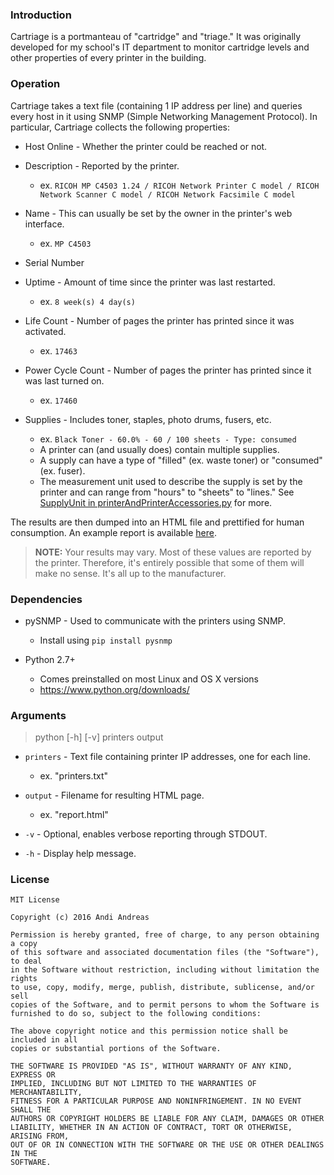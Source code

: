 ### Introduction

Cartriage is a portmanteau of "cartridge" and "triage." It was originally developed for my school's IT department to monitor cartridge levels and other properties of every printer in the building.

### Operation

Cartriage takes a text file (containing 1 IP address per line) and queries every host in it using SNMP (Simple Networking Management Protocol). In particular, Cartriage collects the following properties:

* Host Online - Whether the printer could be reached or not.

* Description - Reported by the printer.
	* ex. `RICOH MP C4503 1.24 / RICOH Network Printer C model / RICOH Network Scanner C model / RICOH Network Facsimile C model`

* Name - This can usually be set by the owner in the printer's web interface.
	* ex. `MP C4503`

* Serial Number

* Uptime - Amount of time since the printer was last restarted.
	* ex. `8 week(s) 4 day(s)`

* Life Count - Number of pages the printer has printed since it was activated.
	* ex. `17463`

* Power Cycle Count - Number of pages the printer has printed since it was last turned on.
	* ex. `17460`

* Supplies - Includes toner, staples, photo drums, fusers, etc.
	* ex. `Black Toner - 60.0% - 60 / 100 sheets - Type: consumed`
	* A printer can (and usually does) contain multiple supplies.
	* A supply can have a type of "filled" (ex. waste toner) or "consumed" (ex. fuser).
	* The measurement unit used to describe the supply is set by the printer and can range from "hours" to "sheets" to "lines." See [SupplyUnit in printerAndPrinterAccessories.py](https://github.com/Nexuist/Cartriage/blob/master/src/printerAndPrinterAccessories.py#L22-L38) for more.

The results are then dumped into an HTML file and prettified for human consumption. An example report is available [here](http://htmlpreview.github.io/?https://github.com/Nexuist/Cartriage/blob/master/example.html).

> **NOTE:** Your results may vary. Most of these values are reported by the printer. Therefore, it's entirely possible that some of them will make no sense. It's all up to the manufacturer.

### Dependencies

* pySNMP - Used to communicate with the printers using SNMP.
	* Install using `pip install pysnmp`

* Python 2.7+
	* Comes preinstalled on most Linux and OS X versions
	* https://www.python.org/downloads/

### Arguments

> python [-h] [-v] printers output

* `printers` - Text file containing printer IP addresses, one for each line.
	* ex. "printers.txt"

* `output` - Filename for resulting HTML page.
	* ex. "report.html"

* `-v` - Optional, enables verbose reporting through STDOUT.

* `-h` - Display help message.

### License

```
MIT License

Copyright (c) 2016 Andi Andreas

Permission is hereby granted, free of charge, to any person obtaining a copy
of this software and associated documentation files (the "Software"), to deal
in the Software without restriction, including without limitation the rights
to use, copy, modify, merge, publish, distribute, sublicense, and/or sell
copies of the Software, and to permit persons to whom the Software is
furnished to do so, subject to the following conditions:

The above copyright notice and this permission notice shall be included in all
copies or substantial portions of the Software.

THE SOFTWARE IS PROVIDED "AS IS", WITHOUT WARRANTY OF ANY KIND, EXPRESS OR
IMPLIED, INCLUDING BUT NOT LIMITED TO THE WARRANTIES OF MERCHANTABILITY,
FITNESS FOR A PARTICULAR PURPOSE AND NONINFRINGEMENT. IN NO EVENT SHALL THE
AUTHORS OR COPYRIGHT HOLDERS BE LIABLE FOR ANY CLAIM, DAMAGES OR OTHER
LIABILITY, WHETHER IN AN ACTION OF CONTRACT, TORT OR OTHERWISE, ARISING FROM,
OUT OF OR IN CONNECTION WITH THE SOFTWARE OR THE USE OR OTHER DEALINGS IN THE
SOFTWARE.
```
